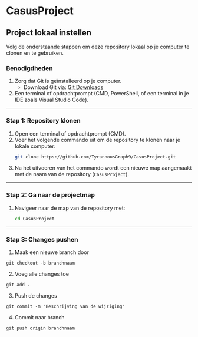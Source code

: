 
# CasusProject

## Project lokaal instellen

Volg de onderstaande stappen om deze repository lokaal op je computer te clonen en te gebruiken.

### **Benodigdheden**
1. Zorg dat Git is geïnstalleerd op je computer. 
   - Download Git via: [Git Downloads](https://git-scm.com/downloads)
2. Een terminal of opdrachtprompt (CMD, PowerShell, of een terminal in je IDE zoals Visual Studio Code).

---

### **Stap 1: Repository klonen**

1. Open een terminal of opdrachtprompt (CMD).
2. Voer het volgende commando uit om de repository te klonen naar je lokale computer:
   ```bash
   git clone https://github.com/TyrannousGraph9/CasusProject.git
   ```
3. Na het uitvoeren van het commando wordt een nieuwe map aangemaakt met de naam van de repository (`CasusProject`).

---

### **Stap 2: Ga naar de projectmap**

1. Navigeer naar de map van de repository met:
   ```bash
   cd CasusProject
   ```

---

### **Stap 3: Changes pushen**

1. Maak een nieuwe branch door

```git checkout -b branchnaam```


2. Voeg alle changes toe

```git add .```

3. Push de changes

```git commit -m "Beschrijving van de wijziging"```


4. Commit naar branch

```git push origin branchnaam```
